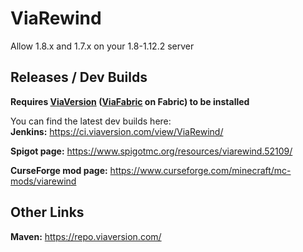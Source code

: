 # ViaRewind
Allow 1.8.x and 1.7.x on your 1.8-1.12.2 server

Releases / Dev Builds
-
**Requires [ViaVersion](https://viaversion.com/) ([ViaFabric](https://viaversion.com/fabric) on Fabric) to be installed**
   
You can find the latest dev builds here:\
**Jenkins:** https://ci.viaversion.com/view/ViaRewind/

**Spigot page:** https://www.spigotmc.org/resources/viarewind.52109/

**CurseForge mod page:** https://www.curseforge.com/minecraft/mc-mods/viarewind

Other Links
-
**Maven:** https://repo.viaversion.com/
